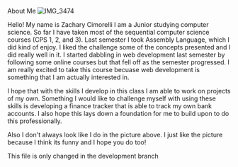 About Me
![IMG_3474](https://github.com/user-attachments/assets/267b7085-683f-4c6d-941b-7cf74600c1de)

Hello! My name is Zachary Cimorelli I am a Junior studying computer science. So far I have taken most of the sequential computer science courses (CPS 1, 2, and 3). Last semester I took Assembly Language, which I did kind of enjoy. I liked the challenge some of the concepts presented and I did really well in it. I started dabbling in web development last semester by following some online courses but that fell off as the semester progressed. I am really excited to take this course becuase web development is something that I am actually interested in.

I hope that with the skills I develop in this class I am able to work on projects of my own. Something I would like to challenge myself with using these skills is developing a finance tracker that is able to track my own bank accounts. I also hope this lays down a foundation for me to build upon to do this professionally.

Also I don't always look like I do in the picture above. I just like the picture because I think its funny and I hope you do too!

This file is only changed in the development branch